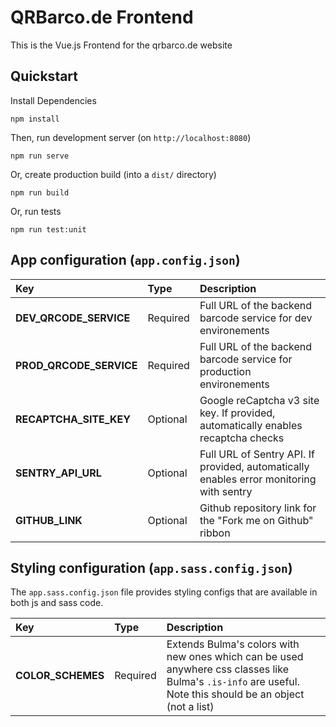 # QRBarco.de Frontend
This is the Vue.js Frontend for the qrbarco.de website

## Quickstart

Install Dependencies

    npm install


Then, run development server (on `http://localhost:8080`)

    npm run serve


Or, create production build (into a `dist/` directory)

    npm run build


Or, run tests

    npm run test:unit


## App configuration (`app.config.json`)

| Key                      | Type     | Description     |
| :---                     | :---     | :---            |
| **DEV_QRCODE_SERVICE**   | Required | Full URL of the backend barcode service for dev environements  |
| **PROD_QRCODE_SERVICE**  | Required | Full URL of the backend barcode service for production environements  |
| **RECAPTCHA_SITE_KEY**   | Optional | Google reCaptcha v3 site key. If provided, automatically enables recaptcha checks |
| **SENTRY_API_URL**       | Optional | Full URL of Sentry API. If provided, automatically enables error monitoring with sentry     |
| **GITHUB_LINK**          | Optional | Github repository link for the "Fork me on Github" ribbon |

## Styling configuration (`app.sass.config.json`)

The `app.sass.config.json` file provides styling configs that are available in both js and sass code.

| Key                      | Type     | Description     |
| :---                     | :---     | :---            |
| **COLOR_SCHEMES**        | Required | Extends Bulma's colors with new ones which can be used anywhere css classes like Bulma's `.is-info` are useful. Note this should be an object (not a list) |
